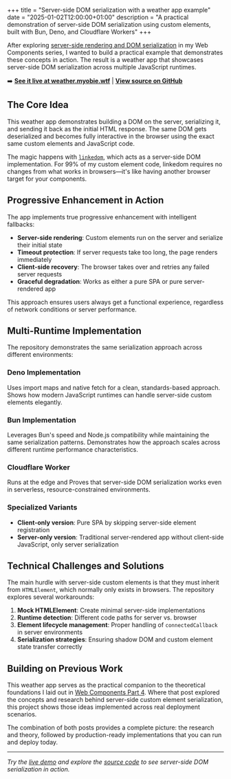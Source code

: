 +++
title = "Server-side DOM serialization with a weather app example"
date = "2025-01-02T12:00:00+01:00"
description = "A practical demonstration of server-side DOM serialization using custom elements, built with Bun, Deno, and Cloudflare Workers"
+++

After exploring [server-side rendering and DOM serialization][web-components-4] in my Web Components series, I wanted to build a practical example that demonstrates these concepts in action. The result is a weather app that showcases server-side DOM serialization across multiple JavaScript runtimes.

➡️ **[See it live at weather.myobie.wtf](https://weather.myobie.wtf/)** | **[View source on GitHub](https://github.com/myobie/serialized-weather)**

## The Core Idea

This weather app demonstrates building a DOM on the server, serializing it, and sending it back as the initial HTML response. The same DOM gets deserialized and becomes fully interactive in the browser using the exact same custom elements and JavaScript code.

The magic happens with [`linkedom`](https://github.com/WebReflection/linkedom), which acts as a server-side DOM implementation. For 99% of my custom element code, linkedom requires no changes from what works in browsers—it's like having another browser target for your components.

## Progressive Enhancement in Action

The app implements true progressive enhancement with intelligent fallbacks:

- **Server-side rendering**: Custom elements run on the server and serialize their initial state
- **Timeout protection**: If server requests take too long, the page renders immediately
- **Client-side recovery**: The browser takes over and retries any failed server requests
- **Graceful degradation**: Works as either a pure SPA or pure server-rendered app

This approach ensures users always get a functional experience, regardless of network conditions or server performance.

## Multi-Runtime Implementation

The repository demonstrates the same serialization approach across different environments:

### Deno Implementation

Uses import maps and native fetch for a clean, standards-based approach. Shows how modern JavaScript runtimes can handle server-side custom elements elegantly.

### Bun Implementation  

Leverages Bun's speed and Node.js compatibility while maintaining the same serialization patterns. Demonstrates how the approach scales across different runtime performance characteristics.

### Cloudflare Worker

Runs at the edge and Proves that server-side DOM serialization works even in serverless, resource-constrained environments.

### Specialized Variants

- **Client-only version**: Pure SPA by skipping server-side element registration
- **Server-only version**: Traditional server-rendered app without client-side JavaScript, only server serialization

## Technical Challenges and Solutions

The main hurdle with server-side custom elements is that they must inherit from `HTMLElement`, which normally only exists in browsers. The repository explores several workarounds:

1. **Mock HTMLElement**: Create minimal server-side implementations
2. **Runtime detection**: Different code paths for server vs. browser
3. **Element lifecycle management**: Proper handling of `connectedCallback` in server environments
4. **Serialization strategies**: Ensuring shadow DOM and custom element state transfer correctly

## Building on Previous Work

This weather app serves as the practical companion to the theoretical foundations I laid out in [Web Components Part 4][web-components-4]. Where that post explored the concepts and research behind server-side custom element serialization, this project shows those ideas implemented across real deployment scenarios.

The combination of both posts provides a complete picture: the research and theory, followed by production-ready implementations that you can run and deploy today.

---

*Try the [live demo](https://weather.myobie.wtf/) and explore the [source code](https://github.com/myobie/serialized-weather) to see server-side DOM serialization in action.*

[web-components-4]: /posts/web-components-4/